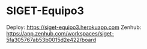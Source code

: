 # SIGET-Equipo3

Deploy: https://siget-equipo3.herokuapp.com
Zenhub: https://app.zenhub.com/workspaces/siget-5fa305767ab53b0015d2e422/board
